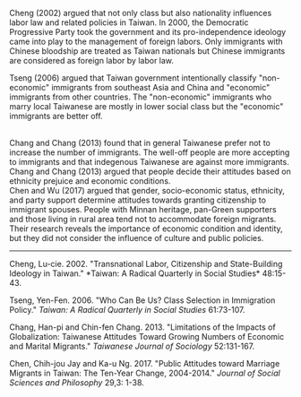 Cheng (2002) argued that not only class but also nationality influences labor law and related policies in Taiwan. In 2000, the Democratic Progressive Party took the government and its pro-independence ideology came into play to the management of foreign labors. Only immigrants with Chinese bloodship are treated as Taiwan nationals but Chinese immigrants are considered as foreign labor by labor law.   

Tseng (2006) argued that Taiwan government intentionally classify "non-economic" immigrants from southeast Asia and China and "economic" immigrants from other countries. The "non-economic" immigrants who marry local Taiwanese are mostly in lower social class but the "economic" immigrants are better off.      
   

Chang and Chang (2013) found that in general Taiwanese prefer not to increase the number of immigrants. The well-off people are more accepting to immigrants and that indegenous Taiwanese are against more immigrants. Chang and Chang (2013) argued that people decide their attitudes based on ethnicity prejuice and economic conditions.      
Chen and Wu (2017) argued that gender, socio-economic status, ethnicity, and party support determine attitudes towards granting citizenship to immigrant spouses. People with Minnan heritage, pan-Green supporters and those living in rural area tend not to accommodate foreign migrants. Their research reveals the importance of economic condition and identity, but they did not consider the influence of culture and public policies.  

<hr>
Cheng, Lu-cie. 2002. "Transnational Labor, Citizenship and State-Building Ideology in Taiwan."  *Taiwan: A Radical Quarterly in Social Studies* 48:15-43.   

Tseng, Yen-Fen. 2006. "Who Can Be Us? Class Selection in Immigration Policy." *Taiwan: A Radical Quarterly in Social Studies* 61:73-107.    

Chang, Han-pi and Chin-fen Chang. 2013. "Limitations of the Impacts of Globalization: Taiwanese Attitudes Toward Growing Numbers of Economic and Marital Migrants." *Taiwanese Journal of Sociology* 52:131-167.     

Chen, Chih-jou Jay and Ka-u Ng. 2017. "Public Attitudes toward Marriage Migrants in Taiwan: The Ten-Year Change, 2004-2014." *Journal of Social Sciences and Philosophy* 29,3: 1-38.    


